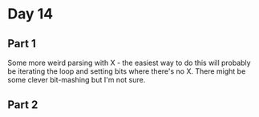 # Day 14

## Part 1

Some more weird parsing with X - the easiest way to do this will probably be iterating the loop and setting bits where there's no X. There might be some clever bit-mashing but I'm not sure.

## Part 2
